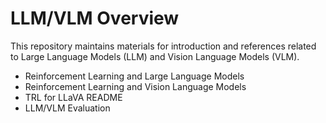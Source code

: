# LLM/VLM Overview
This repository maintains materials for introduction and references related to Large Language Models (LLM) and Vision Language Models (VLM).
- Reinforcement Learning and Large Language Models
- Reinforcement Learning and Vision Language Models
- TRL for LLaVA README
- LLM/VLM Evaluation
